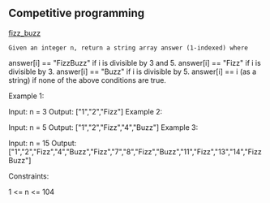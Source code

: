 ##  Competitive programming

[fizz_buzz](./fizz_buzz.py)

`Given an integer n, return a string array answer (1-indexed) where`

  answer[i] == "FizzBuzz" if i is divisible by 3 and 5.
  answer[i] == "Fizz" if i is divisible by 3.
  answer[i] == "Buzz" if i is divisible by 5.
  answer[i] == i (as a string) if none of the above conditions are true.
 

  Example 1:

 Input: n = 3
 Output: ["1","2","Fizz"]
 Example 2:

 Input: n = 5
 Output: ["1","2","Fizz","4","Buzz"]
 Example 3:

 Input: n = 15
 Output: ["1","2","Fizz","4","Buzz","Fizz","7","8","Fizz","Buzz","11","Fizz","13","14","FizzBuzz"]
 

 Constraints:

 1 <= n <= 104
